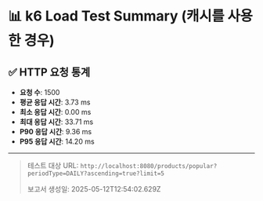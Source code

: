 
# 📊 k6 Load Test Summary (캐시를 사용한 경우)

## ✅ HTTP 요청 통계
- **요청 수**: 1500
- **평균 응답 시간**: 3.73 ms
- **최소 응답 시간**: 0.00 ms
- **최대 응답 시간**: 33.71 ms
- **P90 응답 시간**: 9.36 ms
- **P95 응답 시간**: 14.20 ms

---

> 테스트 대상 URL: `http://localhost:8080/products/popular?periodType=DAILY?ascending=true?limit=5`
>
> 보고서 생성일: 2025-05-12T12:54:02.629Z

